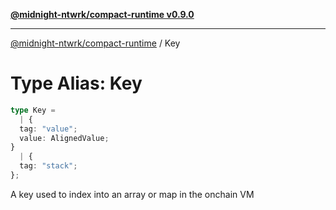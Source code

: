 [**@midnight-ntwrk/compact-runtime v0.9.0**](../README.md)

***

[@midnight-ntwrk/compact-runtime](../globals.md) / Key

# Type Alias: Key

```ts
type Key = 
  | {
  tag: "value";
  value: AlignedValue;
}
  | {
  tag: "stack";
};
```

A key used to index into an array or map in the onchain VM
